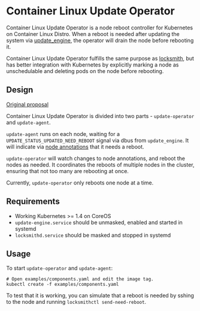 # Container Linux Update Operator

Container Linux Update Operator is a node reboot controller for Kubernetes on Container Linux Distro.
When a reboot is needed after updating the system via [update_engine](https://github.com/coreos/update_engine),
the operator will drain the node before rebooting it.

Container Linux Update Operator fulfills the same purpose as
[locksmith](https://github.com/coreos/locksmith), but has better integration
with Kubernetes by explicitly marking a node as unschedulable and deleting pods
on the node before rebooting.

## Design

[Original proposal](https://docs.google.com/document/d/1DHiB2UDBYRU6QSa2e9mCNla1qBivZDqYjBVn_DvzDWc/edit#)

Container Linux Update Operator is divided into two parts - `update-operator` and `update-agent`.

`update-agent` runs on each node, waiting for a `UPDATE_STATUS_UPDATED_NEED_REBOOT` signal via dbus from `update_engine`.
It will indicate via [node annotations](./pkg/constants/constants.go) that it needs a reboot.

`update-operator` will watch changes to node annotations, and reboot the nodes as needed.
It coordinates the reboots of multiple nodes in the cluster, ensuring that not too many are rebooting at once.

Currently, `update-operator` only reboots one node at a time.

## Requirements

- Working Kubernetes >= 1.4 on CoreOS
- `update-engine.service` should be unmasked, enabled and started in systemd
- `locksmithd.service` should be masked and stopped in systemd

## Usage

To start `update-operator` and `update-agent`:

```
# Open examples/components.yaml and edit the image tag.
kubectl create -f examples/components.yaml
```

To test that it is working, you can simulate that a reboot is needed by sshing to the node and running `locksmithctl send-need-reboot`.
